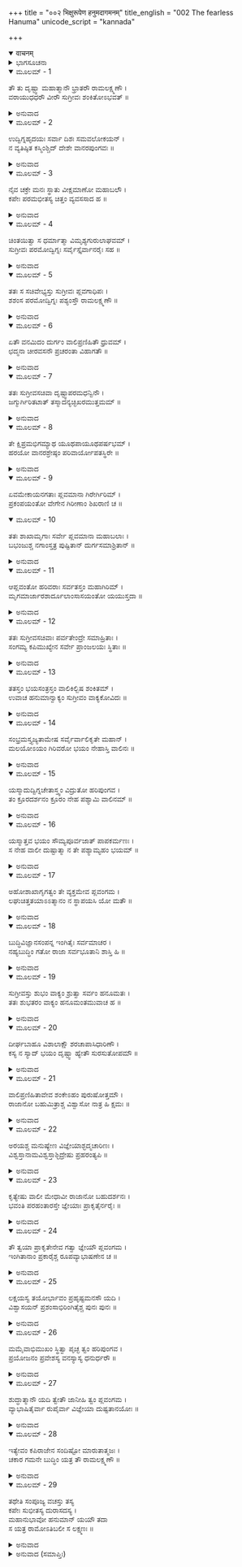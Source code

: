 +++
title = "००२ भिक्षुरूपेण हनुमदागमनम्"
title_english = "002 The fearless Hanuma"
unicode_script = "kannada"

+++
<details open><summary>वाचनम्</summary>

<div class="audioEmbed"  caption="श्रीराम-हरिसीताराममूर्ति-घनपाठिभ्यां वचनम्" src="https://archive.org/download/Ramayana-recitation-Sriram-harisItArAmamUrti-Ghanapaati-v2/Kanda_4/Kanda_4_KSK-002-Bhikshu_Rupena_Hanumad_Aagamanam.mp3"></div>
</details>



<details><summary>ಭಾಗಸೂಚನಾ</summary>

ಸುಗ್ರೀವಾದಿಗಳ ಸಂದೇಹ, ಹನುಮಂತನಿಂದ ಅದರ ನಿವಾರಣೆ, ರಾಮ-ಲಕ್ಷ್ಮಣರ ಬಳಿಗೆ ಹನುಮಂತನ ಆಗಮನ
</details>

<details open><summary>ಮೂಲಮ್ - 1</summary>

ತೌ ತು ದೃಷ್ಟ್ವಾ ಮಹಾತ್ಮಾನೌ ಭ್ರಾತರೌ ರಾಮಲಕ್ಷ್ಮಣೌ ।  
ವರಾಯುಧಧರೌ ವೀರೌ ಸುಗ್ರೀವಃ ಶಂಕಿತೋಽಭವತ್ ॥
</details>

<details><summary>ಅನುವಾದ</summary>

ಶ್ರೇಷ್ಠವಾದ ಆಯುಧಗಳನ್ನು ಧರಿಸಿದ್ದ, ಮಹಾತ್ಮರಾದ, ವೀರರಾದ ರಾಮ-ಲಕ್ಷ್ಮಣರನ್ನು ನೋಡಿ ಋಷ್ಯಮೂಕ ಪರ್ವತದ ಮೇಲೆ ಕುಳಿತಿದ್ದ ಸುಗ್ರೀವನ ಮನಸ್ಸಿನಲ್ಲಿ ಸಂದೇಹವುಂಟಾಯಿತು.॥1॥
</details>

<details open><summary>ಮೂಲಮ್ - 2</summary>

ಉದ್ವಿಗ್ನಹೃದಯಃ ಸರ್ವಾ ದಿಶಃ ಸಮವಲೋಕಯನ್ ।  
ನ ವ್ಯತಿಷ್ಠಿತ ಕಸ್ಮಿಂಶ್ಚಿದ್ ದೇಶೇ ವಾನರಪುಂಗವಃ ॥
</details>

<details><summary>ಅನುವಾದ</summary>

ಅವನು ಉದ್ವಿಗ್ನನಾಗಿ ನಾಲ್ಕೂ ಕಡೆಗೆ ನೋಡತೊಡಗಿದನು. ಆಗ ವಾನರಶ್ರೇಷ್ಠ ಸುಗ್ರೀವನು ಯಾವುದೇ ಒಂದು ಸ್ಥಾನದಲ್ಲಿ ಸ್ಥಿರವಾಗಿ ಇರದಾದನು.॥2॥
</details>

<details open><summary>ಮೂಲಮ್ - 3</summary>

ನೈವ ಚಕ್ರೇ ಮನಃ ಸ್ಥಾತು ವೀಕ್ಷಮಾಣೋ ಮಹಾಬಲೌ ।  
ಕಪೇಃ ಪರಮಭೀತಸ್ಯ ಚಿತ್ತಂ ವ್ಯವಸಸಾದ ಹ ॥
</details>

<details><summary>ಅನುವಾದ</summary>

ಮಹಾಬಲಿ ಶ್ರೀರಾಮ ಮತ್ತು ಲಕ್ಷ್ಮಣರನ್ನು ನೋಡುತ್ತಲೇ ಸುಗ್ರೀವನು ತನ್ನ ಮನಸ್ಸನ್ನು ಸ್ಥಿರಗೊಳಿಸಿದನು. ಆಗ ಅತ್ಯಂತ ಭಯಭೀತನಾದ ಆ ವಾನರರಾಜನ ಚಿತ್ತ ಬಹಳ ದುಃಖಿತವಾಯಿತು.॥3॥
</details>

<details open><summary>ಮೂಲಮ್ - 4</summary>

ಚಿಂತಯಿತ್ವಾ ಸ ಧರ್ಮಾತ್ಮಾ ವಿಮೃಶ್ಯಗುರುಲಾಘವಮ್ ।  
ಸುಗ್ರೀವಃ ಪರಮೋದ್ವಿಗ್ನಃ ಸರ್ವೈಸ್ತೈರ್ವಾನರೈಃ ಸಹ ॥
</details>

<details><summary>ಅನುವಾದ</summary>

ಸುಗ್ರೀವನು ಧರ್ಮಾತ್ಮನಾಗಿದ್ದನು. ಅವನಿಗೆ ರಾಜಧರ್ಮದ ಜ್ಞಾನವಿತ್ತು. ಅವನು ಮಂತ್ರಿಗಳೊಂದಿಗೆ ಸಮಾಲೋಚಿಸಿ ತನ್ನ ದುರ್ಬಲತೆಯನ್ನು, ಶತ್ರುಪಕ್ಷದ ಪ್ರಬಲತೆಯನ್ನು ನಿಶ್ಚಯಿಸಿದನು. ಅನಂತರ ಅವನು ಸಮಸ್ತ ವಾನರರೊಂದಿಗೆ ಉದ್ವಿಗ್ನನಾದನು.॥4॥
</details>

<details open><summary>ಮೂಲಮ್ - 5</summary>

ತತಃ ಸ ಸಚಿವೇಭ್ಯಸ್ತು ಸುಗ್ರೀವಃ ಪ್ಲವಗಾಧಿಪಃ ।  
ಶಶಂಸ ಪರಮೋದ್ವಿಗ್ನಃ ಪಶ್ಯಂಸ್ತೌ ರಾಮಲಕ್ಷ್ಮಣೌ ॥
</details>

<details><summary>ಅನುವಾದ</summary>

ವಾನರರಾಜ ಸುಗ್ರೀವನ ಹೃದಯದಲ್ಲಿ ಬಹಳ ಉದ್ವೇಗ ಉಂಟಾಗಿತ್ತು. ಅವನು ಶ್ರೀರಾಮ-ಲಕ್ಷ್ಮಣರ ಕಡೆಗೆ ನೋಡುತ್ತಾ ಮಂತ್ರಿಗಳಲ್ಲಿ ಈ ಪ್ರಕಾರ ಹೇಳಿದನು.॥5॥
</details>

<details open><summary>ಮೂಲಮ್ - 6</summary>

ಏತೌ ವನಮಿದಂ ದುರ್ಗಂ ವಾಲಿಪ್ರಣಿಹಿತೌ ಧ್ರುವಮ್ ।  
ಛದ್ಮನಾ ಚೀರವಸನೌ ಪ್ರಚರಂತಾ ವಿಹಾಗತೌ ॥
</details>

<details><summary>ಅನುವಾದ</summary>

ಇವರಿಬ್ಬರು ವೀರರನ್ನು ಖಂಡಿತವಾಗಿ ವಾಲಿಯೇ ಕಳಿಸಿರಬೇಕು, ಅದಕ್ಕಾಗಿ ಈ ದುರ್ಗಮವನದಲ್ಲಿ ತಿರುಗತ್ತಾ ಇದ್ದಾರೆ. ಯಾರೂ ಗುರುತಿಸಬಾರದೆಂದು ಇವರು ನಾರುಮಡಿ ವಸ್ತ್ರವನ್ನು ಧರಿಸಿರುವರು.॥6॥
</details>

<details open><summary>ಮೂಲಮ್ - 7</summary>

ತತಃ ಸುಗ್ರೀವಸಚಿವಾ ದೃಷ್ಟ್ವಾಪರಮಧನ್ವಿನೌ ।  
ಜಗ್ಮುರ್ಗಿರಿತಟಾತ್ ತಸ್ಮಾದನ್ಯಚ್ಛಿಖರಮುತ್ತಮಮ್ ॥
</details>

<details><summary>ಅನುವಾದ</summary>

ಅತ್ತ ಸುಗ್ರೀವನ ಸಹಾಯಕ ಇತರ ವಾನರರೂ ಆ ಮಹಾಧನುರ್ಧರ ಶ್ರೀರಾಮ-ಲಕ್ಷ್ಮಣರನ್ನು ನೋಡಿದಾಗ ಆ ಪರ್ವತದಿಂದ ಓಡಿ ಇನ್ನೊಂದು ಉತ್ತಮ ಪರ್ವತಕ್ಕೆ ಹೋದರು.॥7॥
</details>

<details open><summary>ಮೂಲಮ್ - 8</summary>

ತೇ ಕ್ಷಿಪ್ರಮಭಿಗಮ್ಯಾಥ ಯೂಥಪಾಯೂಥಪರ್ಷಭಮ್ ।  
ಹರಯೋ ವಾನರಶ್ರೇಷ್ಠಂ ಪರಿವಾರ್ಯೋಪತಸ್ಥಿರೇ ॥
</details>

<details><summary>ಅನುವಾದ</summary>

ಆ ಯೂಧಪತಿ ವಾನರರು ಬೇಗನೇ ಹೋಗಿ ಯೂಧಪತಿಗಳ ಮುಖಂಡ ವಾನರ ಶಿರೋಮಣಿ ಸುಗ್ರೀವನನ್ನು ಸುತ್ತುವರಿದು ಅವನ ಬಳಿ ನಿಂತುಕೊಂಡರು.॥8॥
</details>

<details open><summary>ಮೂಲಮ್ - 9</summary>

ಏವಮೇಕಾಯನಗತಾಃ ಪ್ಲವಮಾನಾ ಗಿರೇರ್ಗಿರಿಮ್ ।  
ಪ್ರಕಂಪಯಂತೋ ವೇಗೇನ ಗಿರೀಣಾಂ ಶಿಖರಾಣಿ ಚ ॥
</details>

<details open><summary>ಮೂಲಮ್ - 10</summary>

ತತಃ ಶಾಖಾಮೃಗಾಃ ಸರ್ವೇ ಪ್ಲವಮಾನಾ ಮಹಾಬಲಾಃ ।  
ಬಭಂಜುಶ್ಚ ನಗಾಂಸ್ತತ್ರ ಪುಷ್ಟಿತಾನ್ ದುರ್ಗಸಮಾಶ್ರಿತಾನ್ ॥
</details>

<details><summary>ಅನುವಾದ</summary>

ಹೀಗೆ ಒಂದು ಪರ್ವತದಿಂದ ಇನ್ನೊಂದು ಪರ್ವತಕ್ಕೆ ನೆಗೆಯುತ್ತಾ ಕುಪ್ಪಳಿಸುತ್ತಾ ತಮ್ಮ ವೇಗದಿಂದ ಪರ್ವತ ಶಿಖರಗಳನ್ನು ನಡುಗಿಸುತ್ತಾ ಆ ಎಲ್ಲ ಮಹಾಬಲಿ ವಾನರರು ಒಂದೆಡೆ ಸೇರಿದರು. ಅವರೆಲ್ಲರೂ ನೆಗೆಯುತ್ತಾ ಪುಷ್ಪಶೋಭಿತ ಅಸಂಖ್ಯ ವೃಕ್ಷಗಳನ್ನು ಮುರಿದುಹಾಕಿದ್ದರು.॥9-10॥
</details>

<details open><summary>ಮೂಲಮ್ - 11</summary>

ಆಪ್ಲವಂತೋ ಹರಿವರಾಃ ಸರ್ವತಸ್ತಂ ಮಹಾಗಿರಿಮ್ ।  
ಮೃಗಮಾರ್ಜಾರಶಾರ್ದೂಲಾಂಸಾಸಯಂತೋ ಯಯುಸ್ತದಾ ॥
</details>

<details><summary>ಅನುವಾದ</summary>

ಆ ಸಮಯದಲ್ಲಿ ನಾಲ್ಕೂ ಕಡೆಗಳಿಂದ ಆ ಮಹಾಪರ್ವತಕ್ಕೆ ಹಾರುತ್ತಾ ಬರುವಾಗ ಶ್ರೇಷ್ಠ ವಾನರರು ಅಲ್ಲಿರುವ ಮೃಗಗಳನ್ನು, ಕಾಡುಬೆಕ್ಕುಗಳನ್ನು, ಹುಲಿಗಳನ್ನು ಭಯಗೊಳಿಸುತ್ತಾ ಬರುತ್ತಿದ್ದರು.॥11॥
</details>

<details open><summary>ಮೂಲಮ್ - 12</summary>

ತತಃ ಸುಗ್ರೀವಸಚಿವಾಃ ಪರ್ವತೇಂದ್ರೇ ಸಮಾಹ್ರಿತಾಃ ।  
ಸಂಗಮ್ಯ ಕಪಿಮುಖ್ಯೇನ ಸರ್ವೇ ಪ್ರಾಂಜಲಯಃ ಸ್ಥಿತಾಃ ॥
</details>

<details><summary>ಅನುವಾದ</summary>

ಈ ಪ್ರಕಾರ ಸುಗ್ರೀವನ ಎಲ್ಲ ಸಚಿವರು ಪರ್ವತರಾಜ ಋಷ್ಯಮೂಕದ ಮೇಲೆ ಬಂದು ಸೇರಿದರು ಹಾಗೂ ಏಕಾಗ್ರಚಿತ್ತರಾಗಿ ವಾನರ ರಾಜನನ್ನು ಸಂಧಿಸಿ ಅವನ ಮುಂದೆ ಕೈಮುಗಿದುಕೊಂಡು ನಿಂತುಕೊಂಡರು.॥12॥
</details>

<details open><summary>ಮೂಲಮ್ - 13</summary>

ತತಸ್ತಂ ಭಯಸಂತ್ರಸ್ತಂ ವಾಲಿಕಿಲ್ಬಿಷ ಶಂಕಿತಮ್ ।  
ಉವಾಚ ಹನುಮಾನ್ವಾಕ್ಯಂ ಸುಗ್ರೀವಂ ವಾಕ್ಯಕೋವಿದಃ ॥
</details>

<details><summary>ಅನುವಾದ</summary>

ಅನಂತರ ವಾಲಿಯ ಕುಟೀಲತೆಯ ಕುರಿತು ಸಂಶಯ ಪಟ್ಟು ಭಯಭೀತನಾದ ಸುಗ್ರೀವನನ್ನು ನೋಡಿ ವಾಕ್ಯಕೋವಿದನಾದ ಹನುಮಂತನು ಹೀಗೆ ಹೇಳಿದನು.॥13॥
</details>

<details open><summary>ಮೂಲಮ್ - 14</summary>

ಸಂಭ್ರಮಸ್ತ್ಯಜ್ಯತಾಮೇಷ ಸರ್ವೈರ್ವಾಲಿಕೃತೇ ಮಹಾನ್ ।  
ಮಲಯೋಽಯಂ ಗಿರಿವರೋ ಭಯಂ ನೇಹಾಸ್ತಿ ವಾಲಿನಃ ॥
</details>

<details><summary>ಅನುವಾದ</summary>

ನೀವೆಲ್ಲರೂ ವಾಲಿಯಿಂದಾದ ಈ ಭಾರೀ ಗಾಬರಿಯನ್ನು ಬಿಟ್ಟುಬಿಡಿರಿ. ಈ ಮಲಯ ಎಂಬ ಶ್ರೇಷ್ಠ ಪರ್ವತದಲ್ಲಿ ವಾಲಿಯಿಂದ ಯಾವುದೇ ಭಯವಿಲ್ಲ.॥14॥
</details>

<details open><summary>ಮೂಲಮ್ - 15</summary>

ಯಸ್ಮಾದುದ್ವಿಗ್ನಚೇತಾಸ್ತ್ವಂ ವಿದ್ರುತೋ ಹರಿಪುಂಗವ ।  
ತಂ ಕ್ರೂರದರ್ಶನಂ ಕ್ರೂರಂ ನೇಹ ಪಶ್ಯಾಮಿ ವಾಲಿನಮ್ ॥
</details>

<details><summary>ಅನುವಾದ</summary>

ವಾನರಶ್ರೇಷ್ಠನೇ! ಯಾರಿಂದ ಉದ್ವಿಗ್ನರಾಗಿ ನೀವು ಓಡುತ್ತಿರುವಿರೋ ಆ ಕ್ರೂರವಾಗಿ ಕಾಣುವ ನಿರ್ದಯೀ ವಾಲಿಯನ್ನು ನಾನು ಇಲ್ಲಿ ನೋಡುತ್ತಿಲ್ಲ.॥15॥
</details>

<details open><summary>ಮೂಲಮ್ - 16</summary>

ಯಸ್ಮಾತ್ತವ ಭಯಂ ಸೌಮ್ಯಪೂರ್ವಜಾತ್ ಪಾಪಕರ್ಮಣಃ ।  
ಸ ನೇಹ ವಾಲೀ ದುಷ್ಟಾತ್ಮಾ ನ ತೇ ಪಶ್ಯಾಮ್ಯಹಂ ಭಯಮ್ ॥
</details>

<details><summary>ಅನುವಾದ</summary>

ಸೌಮ್ಯ! ನಿಮಗೆ ನಿಮ್ಮ ಯಾವ ಪಾಪಾಚಾರಿ ಅಣ್ಣನಿಂದ ಭಯ ಉಂಟಾಗಿದೆಯೋ, ಆ ದುಷ್ಟಾತ್ಮಾ ವಾಲಿಯು ಇಲ್ಲಿಗೆ ಬರಲಾರನು. ಆದ್ದರಿಂದ ನಿಮ್ಮ ಭಯದ ಯಾವುದೇ ಕಾರಣ ನನಗೆ ಕಂಡು ಬರುತ್ತಿಲ್ಲ.॥16॥
</details>

<details open><summary>ಮೂಲಮ್ - 17</summary>

ಅಹೋಶಾಖಾಗೃಗತ್ವಂ ತೇ ವ್ಯಕ್ತಮೇವ ಪ್ಲವಂಗಮ ।  
ಲಘುಚಿತ್ತತಯಾಽಽತ್ಮಾನಂ ನ ಸ್ಥಾಪಯಸಿ ಯೋ ಮತೌ ॥
</details>

<details><summary>ಅನುವಾದ</summary>

ಈಗ ನೀವು ತನ್ನ ವಾನರೋಚಿತ ಚಪಲತೆಯನ್ನೇ ಪ್ರಕಟಿಸಿದಿರಿ ಇದು ಆಶ್ಚರ್ಯವಾಗಿದೆ. ವಾನರ ಶ್ರೇಷ್ಠನೇ! ನಿನ್ನ ಚಿತ್ತ ಚಂಚಲವಾಗಿದೆ. ಅದಕ್ಕಾಗಿ ನೀನು ತನ್ನನ್ನು ವಿಚಾರ ಮಾರ್ಗದಲ್ಲಿ ಸ್ಥಿರವಾಗಿಸಿಕೊಂಡಿರುವುದಿಲ್ಲ.॥17॥
</details>

<details open><summary>ಮೂಲಮ್ - 18</summary>

ಬುದ್ಧಿವಿಜ್ಞಾನಸಂಪನ್ನ ಇಂಗಿತೈಃ ಸರ್ವಮಾಚರ ।  
ನಹ್ಯಬುದ್ಧಿಂ ಗತೋ ರಾಜಾ ಸರ್ವಭೂತಾನಿ ಶಾಸ್ತಿ ಹಿ ॥
</details>

<details><summary>ಅನುವಾದ</summary>

ಬುದ್ಧಿ ಮತ್ತು ವಿಜ್ಞಾನದಿಂದ ಸಂಪನ್ನನಾಗಿ ನೀನು ಬೇರೆಯವರ ಚೇಷ್ಟೆಗಳಿಂದ ಅವರ ಮನೋಭಾವ ತಿಳಿದುಕೋ ಹಾಗೂ ಅದರಂತೆ ಎಲ್ಲ ಆವಶ್ಯಕ ಕಾರ್ಯ ಮಾಡು. ಏಕೆಂದರೆ ಯಾವ ರಾಜನು ಬುದ್ಧಿ-ಬಲವನ್ನು ಆಶ್ರಯಿಸುವುದಿಲ್ಲವೋ, ಅವನು ಸಮಸ್ತ ಪ್ರಜೆಯ ಮೇಲೆ ಶಾಸನ ಮಾಡಲಾರನು.॥18॥
</details>

<details open><summary>ಮೂಲಮ್ - 19</summary>

ಸುಗ್ರೀವಸ್ತು ಶುಭಂ ವಾಕ್ಯಂ ಶ್ರುತ್ವಾ ಸರ್ವಂ ಹನೂಮತಃ ।  
ತತಃ ಶುಭತರಂ ವಾಕ್ಯಂ ಹನೂಮಂತಮುವಾಚ ಹ ॥
</details>

<details><summary>ಅನುವಾದ</summary>

ಹನುಮಂತನು ನುಡಿದ ಈ ಶ್ರೇಷ್ಠ ಮಾತುಗಳನ್ನು ಕೇಳಿ ಸುಗ್ರೀವನು ಅವನಲ್ಲಿ ಬಹಳ ಉತ್ತಮ ಮಾತನ್ನು ಹೇಳಿದನು.॥19॥
</details>

<details open><summary>ಮೂಲಮ್ - 20</summary>

ದೀರ್ಘಬಾಹೂ ವಿಶಾಲಾಕ್ಷೌ ಶರಚಾಪಾಸಿಧಾರಿಣೌ ।  
ಕಸ್ಯ ನ ಸ್ಯಾದ್ ಭಯಂ ದೃಷ್ಟ್ವಾ ಹ್ಯೇತೌ ಸುರಸುತೋಪಮೌ ॥
</details>

<details><summary>ಅನುವಾದ</summary>

ಇವರಿಬ್ಬರೂ ವೀರರ ಭುಜಗಳು ದೀರ್ಘವಾಗಿದ್ದು, ನೇತ್ರಗಳು ವಿಶಾಲವಾಗಿವೆ. ಧನುಸ್ಸು, ಬಾಣ, ಖಡ್ಗ ಧರಿಸಿರುವ ಇವರು ದೇವಕುಮಾರರಂತೆ ಶೋಭಿಸುತ್ತಿದ್ದಾರೆ. ಅವರಿಬ್ಬರನ್ನು ನೋಡಿದರೆ ಯಾರಿಗೆ ತಾನೇ ಭಯವಾಗದು.॥20॥
</details>

<details open><summary>ಮೂಲಮ್ - 21</summary>

ವಾಲಿಪ್ರಣಿಹಿತಾವೇವ  ಶಂಕೇಽಹಂ ಪುರುಷೋತ್ತಮೌ ।  
ರಾಜಾನೋ ಬಹುಮಿತ್ರಾಶ್ಚ ವಿಶ್ವಾಸೋ ನಾತ್ರ ಹಿ ಕ್ಷಮಃ ॥
</details>

<details><summary>ಅನುವಾದ</summary>

ಈ ಶ್ರೇಷ್ಠ ಪುರುಷರಿಬ್ಬರನ್ನು ವಾಲಿಯೇ ಕಳಿಸಿರಬೇಕೆಂದು ನನ್ನ ಮನಸ್ಸಿನಲ್ಲಿ ಸಂದೇಹವಿದೆ; ಏಕೆಂದರೆ ರಾಜರಿಗೆ ಅನೇಕ ಮಿತ್ರರಿರುತ್ತಾರೆ. ಆದ್ದರಿಂದ ಅವರಲ್ಲಿ ವಿಶ್ವಾಸವಿಡುವುದು ಉಚಿತವಲ್ಲ.॥21॥
</details>

<details open><summary>ಮೂಲಮ್ - 22</summary>

ಅರಯಶ್ಚ ಮನುಷ್ಯೇಣ ವಿಜ್ಞೇಯಾಶ್ಛದ್ಮಚಾರಿಣಃ ।  
ವಿಶ್ವಸ್ತಾನಾಮವಿಶ್ವಸ್ತಾಶ್ಛಿದ್ರೇಷು ಪ್ರಹರಂತ್ಯಪಿ ॥
</details>

<details><summary>ಅನುವಾದ</summary>

ಪ್ರತಿಯೊಬ್ಬನು ಛದ್ಮವೇಶದಲ್ಲಿ ಸಂಚರಿಸುವ ಶತ್ರುಗಳನ್ನು ವಿಶೇಷವಾಗಿ ಗುರುತಿಸುವ ಪ್ರಯತ್ನಮಾಡಬೇಕು; ಏಕೆಂದರೆ ಅವರು ಬೇರೆಯವರನ್ನು ವಿಶ್ವಾಸಕ್ಕೆ ಮಾಡಿಕೊಳ್ಳುತ್ತಾರೆ, ಆದರೆ ಸ್ವತಃ ಯಾರಲ್ಲಿಯೂ ವಿಶ್ವಾಸವಿಡುವುದಿಲ್ಲ. ಸಂದರ್ಭ ಒದಗಿದಾಗ ಆ ವಿಶ್ವಾಸೀ ಪುರುಷರ ಮೇಲೆ ಪ್ರಹಾರ ಮಾಡಿಬಿಡುತ್ತಾರೆ.॥22॥
</details>

<details open><summary>ಮೂಲಮ್ - 23</summary>

ಕೃತ್ಯೇಷು ವಾಲೀ ಮೇಧಾವೀ ರಾಜಾನೋ ಬಹುದರ್ಶನಃ ।  
ಭವಂತಿ ಪರಹಂತಾರಸ್ತೇ ಜ್ಞೇಯಾಃ ಪ್ರಾಕೃತೈರ್ನರೈಃ ॥
</details>

<details><summary>ಅನುವಾದ</summary>

ವಾಲಿಯು ಇದೆಲ್ಲ ಕಾರ್ಯಗಳಲ್ಲಿ ಬಹಳ ಕುಶಲನಾಗಿದ್ದಾನೆ. ರಾಜರು ಬಹುದರ್ಶಿಯಾಗಿರುತ್ತಾರೆ, ವಂಚನೆಯ ಅನೇಕ ಉಪಾಯ ತಿಳಿದಿರುತ್ತಾರೆ; ಅದರಿಂದ ಶತ್ರುಗಳನ್ನು ವಿಧ್ವಂಸಮಾಡಿ ಬಿಡುತ್ತಾರೆ. ಇಂತಹ ಶತ್ರುಗಳಾದ ರಾಜರನ್ನು ಪ್ರಾಕೃತ ವೇಶಭೂಷಣವುಳ್ಳ ಗುಪ್ತಚರರಿಂದ ಅರಿಯುವ ಪ್ರಯತ್ನ ಮಾಡಬೇಕು.॥23॥
</details>

<details open><summary>ಮೂಲಮ್ - 24</summary>

ತೌ ತ್ವಯಾ ಪ್ರಾಕೃತೇನೇವ ಗತ್ವಾ ಜ್ಞೇಯೌ ಪ್ಲವಂಗಮ ।  
ಇಂಗಿತಾನಾಂ ಪ್ರಕಾರೈಶ್ಚ ರೂಪವ್ಯಾಭಾಷಣೇನ ಚ ॥
</details>

<details><summary>ಅನುವಾದ</summary>

ಆದ್ದರಿಂದ ಕಪಿಶ್ರೇಷ್ಠ! ನೀನೂ ಕೂಡ ಒಬ್ಬ ಸಾಧಾರಣ ಪುರುಷರಂತೆ ಇಲ್ಲಿಂದ ಹೋಗಿ, ಅವರ ಚೇಷ್ಟೆಗಳನ್ನು ರೂಪದಿಂದ ಮತ್ತು ಮಾತಿನ ಧಾಟಿಯಿಂದ ಅವರಿಬ್ಬರ ಯಥಾರ್ಥ ಪರಿಚಯ ಮಾಡಿಕೊಂಡು ಬಾ.॥24॥
</details>

<details open><summary>ಮೂಲಮ್ - 25</summary>

ಲಕ್ಷಯಸ್ವ ತಯೋರ್ಭಾವಂ ಪ್ರಹೃಷ್ಟಮನಸೌ ಯದಿ ।  
ವಿಶ್ವಾಸಯನ್ ಪ್ರಶಂಸಾಭಿರಿಂಗಿತೈಶ್ಚ ಪುನಃ ಪುನಃ ॥
</details>

<details><summary>ಅನುವಾದ</summary>

ಅವರ ಮನೋಭಾವವನ್ನು ತಿಳಿದುಕೋ, ಅವರು ಪ್ರಸನ್ನಚಿತ್ತರಾಗಿ ಕಂಡುಬಂದರೆ ಪದೇ-ಪದೇ ನನ್ನನ್ನು ಪ್ರಸಂಸಿಸಿ, ನನ್ನ ಅಭಿಪ್ರಾಯವನ್ನು ಸೂಚಿಸುವ ಚೇಷ್ಟೆಗಳಿಂದ ನನ್ನ ಕುರಿತು ಅವರಲ್ಲಿ ವಿಶ್ವಾಸವನ್ನು ಉತ್ಪನ್ನಮಾಡು.॥25॥
</details>

<details open><summary>ಮೂಲಮ್ - 26</summary>

ಮಮೈವಾಭಿಮುಖಂ ಸ್ಥಿತ್ವಾ ಪೃಚ್ಛ ತ್ವಂ ಹರಿಪುಂಗವ ।  
ಪ್ರಯೋಜನಂ ಪ್ರವೇಶಸ್ಯ ವನಸ್ಯಾಸ್ಯ ಧನುರ್ಧರೌ ॥
</details>

<details><summary>ಅನುವಾದ</summary>

ವಾನರ ಶಿರೋಮಣಿಯೇ! ನೀನು ನನ್ನ ಕಡೆಗೆ ಮುಖ ಮಾಡಿ ನಿಂತಿರಬೇಕು ಮತ್ತು ಆ ಧನುರ್ಧರ ವೀರರಲ್ಲಿ ಈ ವನದಲ್ಲಿ ಪ್ರವೇಶಿಸುವ ಕಾರಣವನ್ನು ಕೇಳಬೇಕು.॥26॥
</details>

<details open><summary>ಮೂಲಮ್ - 27</summary>

ಶುದ್ಧಾತ್ಮಾನೌ ಯದಿ ತ್ವೇತೌ ಜಾನೀಹಿ ತ್ವಂ ಪ್ಲವಂಗಮ ।  
ವ್ಯಾಭಾಷಿತೈರ್ವಾ ರುಪೈರ್ವಾ ವಿಜ್ಞೇಯಾ ದುಷ್ಟತಾನಯೋಃ ॥
</details>

<details><summary>ಅನುವಾದ</summary>

ಅವರ ಹೃದಯ ಶುದ್ಧವೆಂದು ತಿಳಿದು ಬಂದರೂ ನಾನಾ ರೀತಿಯ ಮಾತುಗಳಿಂದ, ಆಕೃತಿಯಿಂದ ಅವರಿಬ್ಬರೂ ಯಾವುದಾದರೂ ದುರ್ಭಾವನೆಯಿಂದ ಬಂದಿಲ್ಲವಲ್ಲ ಎಂದು ತಿಳಿಯಲು ವಿಶೇಷವಾಗಿ ಪ್ರಯತ್ನಿಸಬೇಕು.॥27॥
</details>

<details open><summary>ಮೂಲಮ್ - 28</summary>

ಇತ್ಯೇವಂ ಕಪಿರಾಜೇನ ಸಂದಿಷ್ಟೋ ಮಾರುತಾತ್ಮಜಃ ।  
ಚಕಾರ ಗಮನೇ ಬುದ್ಧಿಂ ಯತ್ರ ತೌ ರಾಮಲಕ್ಷ್ಮಣೌ ॥
</details>

<details><summary>ಅನುವಾದ</summary>

ಕಪಿರಾಜ ಸುಗ್ರೀವನು ಈ ಪ್ರಕಾರ ಆದೇಶ ಕೊಟ್ಟಾಗ ಪವನಕುಮಾರ ಹನುಮಂತನು ಶ್ರೀರಾಮ-ಲಕ್ಷ್ಮಣರು ಇರುವ ಸ್ಥಾನಕ್ಕೆ ಹೋಗುವ ವಿಚಾರ ಮಾಡಿದನು.॥28॥
</details>

<details open><summary>ಮೂಲಮ್ - 29</summary>

ತಥೇತಿ ಸಂಪೂಜ್ಯ ವಚಸ್ತು ತಸ್ಯ  
ಕಪೇಃ ಸುಭೀತಸ್ಯ ದುರಾಸದಸ್ಯ ।  
ಮಹಾನುಭಾವೋ ಹನುಮಾನ್ ಯಯೌ ತದಾ  
ಸ ಯತ್ರ ರಾಮೋಽತಿಬಲೀ ಸ ಲಕ್ಷ್ಮಣಃ ॥
</details>

<details><summary>ಅನುವಾದ</summary>

ಅತ್ಯಂತ ಹೆದರಿದ ದುರ್ಜಯ ವಾನರ ಸುಗ್ರೀವನ ಆ ವಚನವನ್ನು ಆದರಿಸಿ ‘ಹಾಗೆಯೇ ಆಗಲಿ’ ಎಂದು ಹೇಳಿ ಮಹಾನುಭಾವ ಹನುಮಂತನು ಅತ್ಯಂತ ಬಲಶಾಲಿ ಶ್ರೀರಾಮ-ಲಕ್ಷ್ಮಣರು ಇರುವ ಸ್ಥಾನಕ್ಕೆ ತತ್ಕಾಲ ಹೊರಟನು.॥29॥
</details>

<details><summary>ಅನುವಾದ (ಸಮಾಪ್ತಿಃ)</summary>

ಶ್ರೀ ವಾಲ್ಮೀಕಿವಿರಚಿತ ಆರ್ಷರಾಮಾಯಣ ಆದಿಕಾವ್ಯದ ಕಿಷ್ಕಿಂಧಾಕಾಂಡದ ಎರಡನೆಯ ಸರ್ಗ ಸಂಪೂರ್ಣವಾಯಿತು.॥2॥
</details>

